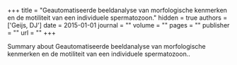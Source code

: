 +++
title = "Geautomatiseerde beeldanalyse van morfologische kenmerken en de motiliteit van een individuele spermatozoon."
hidden = true
authors  = ['Geijs, DJ']
date = 2015-01-01
journal = ""
volume = ""
pages = ""
publisher = ""
url = ""
+++

Summary about Geautomatiseerde beeldanalyse van morfologische kenmerken en de motiliteit van een individuele spermatozoon..